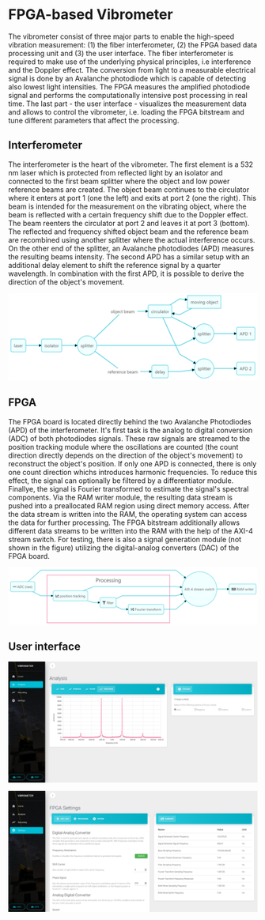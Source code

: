 # FPGA-based Vibrometer

The vibrometer consist of three major parts to enable the high-speed vibration measurement: (1) the fiber interferometer, (2) the FPGA based data processing unit and (3) the user interface. The fiber interferometer is required to make use of the underlying physical principles, i.e interference and the Doppler effect. The conversion from light to a measurable electrical signal is done by an Avalanche photodiode which is capable of detecting also lowest light intensities. The FPGA measures the amplified photodiode signal and performs the computationally intensive post processing in real time. The last part - the user interface - visualizes the measurement data and allows to control the vibrometer, i.e. loading the FPGA bitstream and tune different parameters that affect the processing.

## Interferometer

The interferometer is the heart of the vibrometer. The first element is a 532 nm laser which is protected from reflected light by an isolator and connected to the first beam splitter where the object and low power reference beams are created. The object beam continues to the circulator where it enters at port 1 (one the left) and exits at port 2 (one the right). This beam is intended for the measurement on the vibrating object, where the beam is reflected with a certain frequency shift due to the Doppler effect. The beam reenters the circulator at port 2 and leaves it at port 3 (bottom). The reflected and frequency shifted object beam and the reference beam are recombined using another splitter where the actual interference occurs. On the other end of the splitter, an Avalanche photodiodes (APD) measures the resulting beams intensity. The second APD has a similar setup with an additional delay element to shift the reference signal by a quarter wavelength. In combination with the first APD, it is possible to derive the direction of the object's movement.

![interferometer flow diagram](doc/flow_diagram_interferometer.png)

## FPGA

The FPGA board is located directly behind the two Avalanche Photodiodes (APD) of the interferometer. It's first task is the analog to digital conversion (ADC) of both photodiodes signals. These raw signals are streamed to the position tracking module where the oscillations are counted (the count direction directly depends on the direction of the object's movement) to reconstruct the object's position. If only one APD is connected, there is only one count direction whichs introduces harmonic frequencies. To reduce this effect, the signal can optionally be filtered by a differentiator module. Finallye, the signal is Fourier transformed to estimate the signal's spectral components. Via the RAM writer module, the resulting data stream is pushed into a preallocated RAM region using direct memory access. After the data stream is written into the RAM, the operating system can access the data for further processing. The FPGA bitstream additionally allows different data streams to be written into the RAM with the help of the AXI-4 stream switch. For testing, there is also a signal generation module (not shown in the figure) utilizing the digital-analog converters (DAC) of the FPGA board.

![FPGA flow diagram](doc/flow_diagram_FPGA.png)

## User interface

![User Interface](doc/UI_analysis.png)

![User Interface](doc/UI_settings.png)
